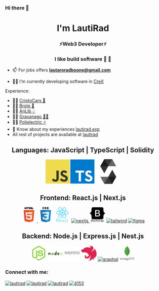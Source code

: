 ### Hi there 👋

<h1 align="center"> I'm LautiRad</h1>
<h3 align="center">⚡Web3 Developer⚡</h3>
<h3 align="center">I like build software 🚧 🚀</h3>

- 📫 For jobs offers **lautaroradboone@gmail.com**

- 👨‍💻 I’m currently developing software in [CreX](https://crex.solutions/)

Experience: 
- 👨‍💻 [CriptoCars 🚗](https://www.criptocars.io/)
- 👨‍💻 [Brote 🌱](https://www.somosbrote.com.ar/) 
- 👨‍💻 [AnLib 💡](https://www.anlib.xyz/) 
- 👨‍💻 [Gravanago 👨‍⚖️](https://www.estudiolegalgravanago.com.ar/) 
- 👨‍💻 [Polielectric ⚡](https://www.polielectric.net/) 
- 📄 Know about my experiences [lautirad.exp](https://lautiradexp.vercel.app)
- All rest of projects are available at [lautirad](https://lautirad.vercel.app)

<h2 align="center"> Languages: JavaScript | TypeScript | Solidity </h2>
<p align="center">
<a href="https://developer.mozilla.org/en-US/docs/Web/JavaScript" target="_blank" rel="noreferrer"> <img src="https://raw.githubusercontent.com/devicons/devicon/master/icons/javascript/javascript-original.svg" alt="javascript" width="80" height="80"/></a><a href="https://www.typescriptlang.org/" target="_blank" rel="noreferrer"><img src="https://raw.githubusercontent.com/devicons/devicon/master/icons/typescript/typescript-original.svg" alt="typescript" width="80" height="80"/></a>
<a href="https://docs.soliditylang.org/en/" target="_blank" rel="noreferrer"> <img src="https://github.com/devicons/devicon/blob/master/icons/solidity/solidity-original.svg" title="Solidity" alt="Solidity" width="80" height="80"/> </a>
</p>
<h2 align="center"> Frontend: React.js | Next.js </h2>
<p align="center">
<a href="https://www.w3.org/html/" target="_blank" rel="noreferrer"> <img src="https://raw.githubusercontent.com/devicons/devicon/master/icons/html5/html5-original-wordmark.svg" alt="html5" width="50" height="50"/> </a> 
<a href="https://www.w3schools.com/css/" target="_blank" rel="noreferrer"> <img src="https://raw.githubusercontent.com/devicons/devicon/master/icons/css3/css3-original-wordmark.svg" alt="css3" width="50" height="50"/></a>
<a href="https://reactjs.org/" target="_blank" rel="noreferrer"> <img src="https://raw.githubusercontent.com/devicons/devicon/master/icons/react/react-original-wordmark.svg" alt="react" width="50" height="50"/></a>
<a href="https://nextjs.org/" target="_blank" rel="noreferrer"> <img src="https://cdn.worldvectorlogo.com/logos/nextjs-2.svg" alt="nextjs" width="50" height="50"/> </a> <a href="https://getbootstrap.com" target="_blank" rel="noreferrer"> <img src="https://raw.githubusercontent.com/devicons/devicon/master/icons/bootstrap/bootstrap-plain-wordmark.svg" alt="bootstrap" width="50" height="50"/></a>
<a href="https://tailwindcss.com/" target="_blank" rel="noreferrer"> <img src="https://www.vectorlogo.zone/logos/tailwindcss/tailwindcss-icon.svg" alt="tailwind" width="50" height="50"/></a>
<a href="https://www.figma.com/" target="_blank" rel="noreferrer"> <img src="https://www.vectorlogo.zone/logos/figma/figma-icon.svg" alt="figma" width="50" height="50"/></a>

<h2 align="center"> Backend: Node.js | Express.js | Nest.js </h2>
<p align="center">
<img src="https://github.com/devicons/devicon/blob/master/icons/nodejs/nodejs-original.svg" title="NodeJS" alt="NodeJS" width="50" height="50"/>
<a href="https://nodejs.org" target="_blank" rel="noreferrer"> <img src="https://raw.githubusercontent.com/devicons/devicon/master/icons/nodejs/nodejs-original-wordmark.svg" alt="nodejs" width="50" height="50"/></a>
<a href="https://expressjs.com" target="_blank" rel="noreferrer"> <img src="https://raw.githubusercontent.com/devicons/devicon/master/icons/express/express-original-wordmark.svg" alt="express" width="50" height="50"/></a>
<a href="https://nestjs.com/" target="_blank" rel="noreferrer"> <img src="https://raw.githubusercontent.com/devicons/devicon/master/icons/nestjs/nestjs-plain.svg" alt="nestjs" width="50" height="50"/></a>
<a href="https://graphql.org" target="_blank" rel="noreferrer"> <img src="https://www.vectorlogo.zone/logos/graphql/graphql-icon.svg" alt="graphql" width="50" height="50"/></a>
<a href="https://www.mongodb.com/" target="_blank" rel="noreferrer"> <img src="https://raw.githubusercontent.com/devicons/devicon/master/icons/mongodb/mongodb-original-wordmark.svg" alt="mongodb" width="50" height="50"/> </a>
</p>

<h3 align="left">Connect with me:</h3>
<p align="left">
<a href="https://twitter.com/lautirad" target="blank"><img align="center" src="https://raw.githubusercontent.com/rahuldkjain/github-profile-readme-generator/master/src/images/icons/Social/twitter.svg" alt="lautirad" height="30" width="40" /></a>
<a href="https://linkedin.com/in/lautirad" target="blank"><img align="center" src="https://raw.githubusercontent.com/rahuldkjain/github-profile-readme-generator/master/src/images/icons/Social/linked-in-alt.svg" alt="lautirad" height="30" width="40" /></a>
<a href="https://instagram.com/lautirad" target="blank"><img align="center" src="https://raw.githubusercontent.com/rahuldkjain/github-profile-readme-generator/master/src/images/icons/Social/instagram.svg" alt="lautirad" height="30" width="40" /></a>
<a href="https://discord.gg/Fc2wDXjP69" target="blank"><img align="center" src="https://raw.githubusercontent.com/rahuldkjain/github-profile-readme-generator/master/src/images/icons/Social/discord.svg" alt="4153" height="30" width="40" /></a>
</p>
